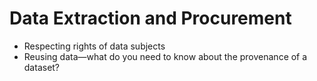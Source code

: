 # Data Extraction and Procurement

- Respecting rights of data subjects
- Reusing data—what do you need to know about the provenance of a dataset?
